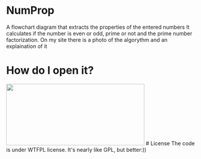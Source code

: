 # NumProp
A flowchart diagram that extracts the properties of the entered numbers
It calculates if the number is even or odd, prime or not and the prime number factorization.
On my site there is a photo of the algorythm and an explaination of it
# How do I open it?
<img src="https://raptor.martincarlisle.com/VELOC.gif" alt="" width="368" height="164">
# License
The code is under WTFPL license. It's nearly like GPL, but better:))
